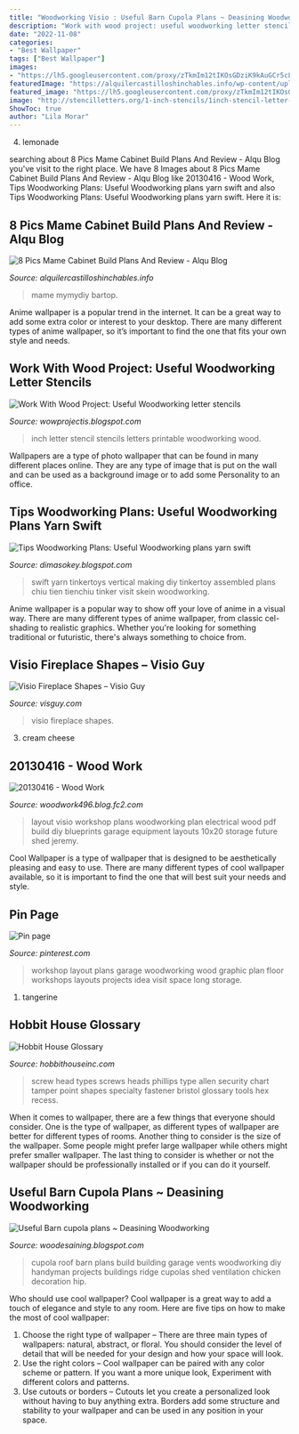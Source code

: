 ```yaml
---
title: "Woodworking Visio : Useful Barn Cupola Plans ~ Deasining Woodworking"
description: "Work with wood project: useful woodworking letter stencils"
date: "2022-11-08"
categories:
- "Best Wallpaper"
tags: ["Best Wallpaper"]
images:
- "https://lh5.googleusercontent.com/proxy/zTkmIm12tIKOsGDziK9kAuGCr5cLtaUtvWsN11hklWGrykyP9Yq8dFn51Xa7q2QgerSPBJq1Cie6BV9kEbEvsfQt3My7EyizXkmZRsd50N1Z1qlv-2vtCANnsAp2rsI8PcvQYduTLw=s0-d"
featuredImage: "https://alquilercastilloshinchables.info/wp-content/uploads/2020/05/19-Fantastic-DIY-Arcade-Cabinet-Plans-List-MyMyDIY-Inspiring-....jpg"
featured_image: "https://lh5.googleusercontent.com/proxy/zTkmIm12tIKOsGDziK9kAuGCr5cLtaUtvWsN11hklWGrykyP9Yq8dFn51Xa7q2QgerSPBJq1Cie6BV9kEbEvsfQt3My7EyizXkmZRsd50N1Z1qlv-2vtCANnsAp2rsI8PcvQYduTLw=s0-d"
image: "http://stencilletters.org/1-inch-stencils/1inch-stencil-letter-d.jpg"
ShowToc: true
author: "Lila Morar"
---
```



4. lemonade 

	

		
searching about 8 Pics Mame Cabinet Build Plans And Review - Alqu Blog you've visit to the right place. We have 8 Images about 8 Pics Mame Cabinet Build Plans And Review - Alqu Blog like 20130416 - Wood Work, Tips Woodworking Plans: Useful Woodworking plans yarn swift and also Tips Woodworking Plans: Useful Woodworking plans yarn swift. Here it is:
		
    
## 8 Pics Mame Cabinet Build Plans And Review - Alqu Blog

<img loading=lazy src="https://alquilercastilloshinchables.info/wp-content/uploads/2020/05/19-Fantastic-DIY-Arcade-Cabinet-Plans-List-MyMyDIY-Inspiring-....jpg" onerror="this.onerror=null;this.src='https://tse2.mm.bing.net/th?id=OIP.CdbHvWAyDOwNETfHDF5NhwHaLH&amp;pid=15.1';" alt="8 Pics Mame Cabinet Build Plans And Review - Alqu Blog">

_Source: alquilercastilloshinchables.info_

>mame mymydiy bartop. 

	

Anime wallpaper is a popular trend in the internet. It can be a great way to add some extra color or interest to your desktop. There are many different types of anime wallpaper, so it’s important to find the one that fits your own style and needs.

    
## Work With Wood Project: Useful Woodworking Letter Stencils

<img loading=lazy src="http://stencilletters.org/1-inch-stencils/1inch-stencil-letter-d.jpg" onerror="this.onerror=null;this.src='https://tse4.mm.bing.net/th?id=OIP.ZXZ7I3bORy8W1fO7xEvL6AHaHa&amp;pid=15.1';" alt="Work With Wood Project: Useful Woodworking letter stencils">

_Source: wowprojectis.blogspot.com_

>inch letter stencil stencils letters printable woodworking wood. 

	



Wallpapers are a type of photo wallpaper that can be found in many different places online. They are any type of image that is put on the wall and can be used as a background image or to add some Personality to an office.

    
## Tips Woodworking Plans: Useful Woodworking Plans Yarn Swift

<img loading=lazy src="https://lh5.googleusercontent.com/proxy/zTkmIm12tIKOsGDziK9kAuGCr5cLtaUtvWsN11hklWGrykyP9Yq8dFn51Xa7q2QgerSPBJq1Cie6BV9kEbEvsfQt3My7EyizXkmZRsd50N1Z1qlv-2vtCANnsAp2rsI8PcvQYduTLw=s0-d" onerror="this.onerror=null;this.src='https://tse3.mm.bing.net/th?id=OIP._gElgJGUY6B2yOw7EqAtMgHaMt&amp;pid=15.1';" alt="Tips Woodworking Plans: Useful Woodworking plans yarn swift">

_Source: dimasokey.blogspot.com_

>swift yarn tinkertoys vertical making diy tinkertoy assembled plans chiu tien tienchiu tinker visit skein woodworking. 

	

Anime wallpaper is a popular way to show off your love of anime in a visual way. There are many different types of anime wallpaper, from classic cel-shading to realistic graphics. Whether you're looking for something traditional or futuristic, there's always something to choice from.

    
## Visio Fireplace Shapes – Visio Guy

<img loading=lazy src="http://www.visguy.com/wp-content/uploads/2011/03/visio-fireplace-shapes.png" onerror="this.onerror=null;this.src='https://tse4.mm.bing.net/th?id=OIP.RcCCjIC31gpRPUQ5zgjwewHaHA&amp;pid=15.1';" alt="Visio Fireplace Shapes – Visio Guy">

_Source: visguy.com_

>visio fireplace shapes. 

	

3. cream cheese 

    
## 20130416 - Wood Work

<img loading=lazy src="https://blog-imgs-52-origin.fc2.com/w/o/o/woodwork496/Woodworking-Plans-Visio-1.jpg" onerror="this.onerror=null;this.src='https://tse2.mm.bing.net/th?id=OIP.Bxjh-iFMOFAeF9SSq13GpwHaFG&amp;pid=15.1';" alt="20130416 - Wood Work">

_Source: woodwork496.blog.fc2.com_

>layout visio workshop plans woodworking plan electrical wood pdf build diy blueprints garage equipment layouts 10x20 storage future shed jeremy. 

	

Cool Wallpaper is a type of wallpaper that is designed to be aesthetically pleasing and easy to use. There are many different types of cool wallpaper available, so it is important to find the one that will best suit your needs and style.

    
## Pin Page

<img loading=lazy src="https://i.pinimg.com/originals/e7/ff/00/e7ff0069e470c8922af6938b1b7e29e3.gif" onerror="this.onerror=null;this.src='https://tse1.mm.bing.net/th?id=OIP.R-xBajwxmC8IKwcNa_PBZwHaGL&amp;pid=15.1';" alt="Pin page">

_Source: pinterest.com_

>workshop layout plans garage woodworking wood graphic plan floor workshops layouts projects idea visit space long storage. 

	

1. tangerine 

    
## Hobbit House Glossary

<img loading=lazy src="http://www.hobbithouseinc.com/personal/woodpics/images/screwandboltdrivetypes.jpg" onerror="this.onerror=null;this.src='https://tse4.mm.bing.net/th?id=OIP.MuXlhd_1K5xfDzQ-pGJ2mQHaDt&amp;pid=15.1';" alt="Hobbit House Glossary">

_Source: hobbithouseinc.com_

>screw head types screws heads phillips type allen security chart tamper point shapes specialty fastener bristol glossary tools hex recess. 

	

When it comes to wallpaper, there are a few things that everyone should consider. One is the type of wallpaper, as different types of wallpaper are better for different types of rooms. Another thing to consider is the size of the wallpaper. Some people might prefer large wallpaper while others might prefer smaller wallpaper. The last thing to consider is whether or not the wallpaper should be professionally installed or if you can do it yourself.

    
## Useful Barn Cupola Plans ~ Deasining Woodworking

<img loading=lazy src="https://lh4.googleusercontent.com/proxy/kNWL4Hjt4B-wBouEiLrOwcNFfm-M1X37xgrB45FzzIfiFrEQ5StsCzAlRILqJEEZ577rgAMfJwx_KSc3bTRh0tPzmToJhZVP6teuJR3n5-7Tc9HlIPJd=s0-d" onerror="this.onerror=null;this.src='https://tse3.mm.bing.net/th?id=OIP.vsLXt6V7oAoQ7gqD6aVWVQHaHa&amp;pid=15.1';" alt="Useful Barn cupola plans ~ Deasining Woodworking">

_Source: woodesaining.blogspot.com_

>cupola roof barn plans build building garage vents woodworking diy handyman projects buildings ridge cupolas shed ventilation chicken decoration hip. 

	

Who should use cool wallpaper?
Cool wallpaper is a great way to add a touch of elegance and style to any room. Here are five tips on how to make the most of cool wallpaper: 
1) Choose the right type of wallpaper – There are three main types of wallpapers: natural, abstract, or floral. You should consider the level of detail that will be needed for your design and how your space will look. 
2) Use the right colors – Cool wallpaper can be paired with any color scheme or pattern. If you want a more unique look, Experiment with different colors and patterns. 
3) Use cutouts or borders – Cutouts let you create a personalized look without having to buy anything extra. Borders add some structure and stability to your wallpaper and can be used in any position in your space.

